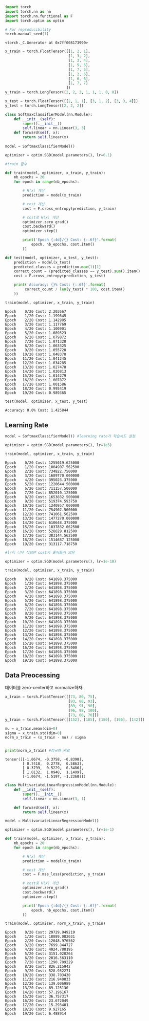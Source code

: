 ```python
import torch
import torch.nn as nn
import torch.nn.functional as F
import torch.optim as optim

# For reproducibility
torch.manual_seed(1)
```




    <torch._C.Generator at 0x7ff008173990>




```python
x_train = torch.FloatTensor([[1, 2, 1],
                             [1, 3, 2],
                             [1, 3, 4],
                             [1, 5, 5],
                             [1, 7, 5],
                             [1, 2, 5],
                             [1, 6, 6],
                             [1, 7, 7]
                            ])
y_train = torch.LongTensor([2, 2, 2, 1, 1, 1, 0, 0])

x_test = torch.FloatTensor([[2, 1, 1], [3, 1, 2], [3, 3, 4]])
y_test = torch.LongTensor([2, 2, 2])
```


```python
class SoftmaxClassifierModel(nn.Module):
    def __init__(self):
        super().__init__()
        self.linear = nn.Linear(3, 3)
    def forward(self, x):
        return self.linear(x)
    
model = SoftmaxClassifierModel()
```


```python
optimizer = optim.SGD(model.parameters(), lr=0.1)
```


```python
#train 함수

def train(model, optimizer, x_train, y_train):
    nb_epochs = 20
    for epoch in range(nb_epochs):

        # H(x) 계산
        prediction = model(x_train)

        # cost 계산
        cost = F.cross_entropy(prediction, y_train)

        # cost로 H(x) 개선
        optimizer.zero_grad()
        cost.backward()
        optimizer.step()

        print('Epoch {:4d}/{} Cost: {:.6f}'.format(
            epoch, nb_epochs, cost.item()
        ))
```


```python
def test(model, optimizer, x_test, y_test):
    prediction = model(x_test)
    predicted_classes = prediction.max(1)[1]
    correct_count = (predicted_classes == y_test).sum().item()
    cost = F.cross_entropy(prediction, y_test)

    print('Accuracy: {}% Cost: {:.6f}'.format(
         correct_count / len(y_test) * 100, cost.item()
    ))
```


```python
train(model, optimizer, x_train, y_train)
```

    Epoch    0/20 Cost: 2.203667
    Epoch    1/20 Cost: 1.199645
    Epoch    2/20 Cost: 1.142985
    Epoch    3/20 Cost: 1.117769
    Epoch    4/20 Cost: 1.100901
    Epoch    5/20 Cost: 1.089523
    Epoch    6/20 Cost: 1.079872
    Epoch    7/20 Cost: 1.071320
    Epoch    8/20 Cost: 1.063325
    Epoch    9/20 Cost: 1.055720
    Epoch   10/20 Cost: 1.048378
    Epoch   11/20 Cost: 1.041245
    Epoch   12/20 Cost: 1.034285
    Epoch   13/20 Cost: 1.027478
    Epoch   14/20 Cost: 1.020813
    Epoch   15/20 Cost: 1.014279
    Epoch   16/20 Cost: 1.007872
    Epoch   17/20 Cost: 1.001586
    Epoch   18/20 Cost: 0.995419
    Epoch   19/20 Cost: 0.989365



```python
test(model, optimizer, x_test, y_test)
```

    Accuracy: 0.0% Cost: 1.425844


## Learning Rate


```python
model = SoftmaxClassifierModel() #learning rate가 학습속도 설정
```


```python
optimizer = optim.SGD(model.parameters(), lr=1e5)
```


```python
train(model, optimizer, x_train, y_train)
```

    Epoch    0/20 Cost: 1255019.625000
    Epoch    1/20 Cost: 1004907.562500
    Epoch    2/20 Cost: 734822.750000
    Epoch    3/20 Cost: 1689770.000000
    Epoch    4/20 Cost: 395023.375000
    Epoch    5/20 Cost: 1220644.500000
    Epoch    6/20 Cost: 711157.500000
    Epoch    7/20 Cost: 852010.125000
    Epoch    8/20 Cost: 1653832.500000
    Epoch    9/20 Cost: 519374.593750
    Epoch   10/20 Cost: 1240957.000000
    Epoch   11/20 Cost: 754907.500000
    Epoch   12/20 Cost: 741061.562500
    Epoch   13/20 Cost: 1477270.000000
    Epoch   14/20 Cost: 610648.375000
    Epoch   15/20 Cost: 1037832.062500
    Epoch   16/20 Cost: 528829.812500
    Epoch   17/20 Cost: 383144.562500
    Epoch   18/20 Cost: 1514687.125000
    Epoch   19/20 Cost: 313117.718750



```python
#lr이 너무 작으면 cost가 줄어들지 않음
```


```python
optimizer = optim.SGD(model.parameters(), lr=1e-10)
```


```python
train(model, optimizer, x_train, y_train)
```

    Epoch    0/20 Cost: 641898.375000
    Epoch    1/20 Cost: 641898.375000
    Epoch    2/20 Cost: 641898.375000
    Epoch    3/20 Cost: 641898.375000
    Epoch    4/20 Cost: 641898.375000
    Epoch    5/20 Cost: 641898.375000
    Epoch    6/20 Cost: 641898.375000
    Epoch    7/20 Cost: 641898.375000
    Epoch    8/20 Cost: 641898.375000
    Epoch    9/20 Cost: 641898.375000
    Epoch   10/20 Cost: 641898.375000
    Epoch   11/20 Cost: 641898.375000
    Epoch   12/20 Cost: 641898.375000
    Epoch   13/20 Cost: 641898.375000
    Epoch   14/20 Cost: 641898.375000
    Epoch   15/20 Cost: 641898.375000
    Epoch   16/20 Cost: 641898.375000
    Epoch   17/20 Cost: 641898.375000
    Epoch   18/20 Cost: 641898.375000
    Epoch   19/20 Cost: 641898.375000


## Data Preocessing

데이터를 zero-center하고 normalize하자.


```python
x_train = torch.FloatTensor([[73, 80, 75],
                             [93, 88, 93],
                             [89, 91, 90],
                             [96, 98, 100],
                             [73, 66, 70]])
y_train = torch.FloatTensor([[152], [185], [180], [196], [142]])
```


```python
mu = x_train.mean(dim=0)
sigma = x_train.std(dim=0)
norm_x_train = (x_train - mu) / sigma


print(norm_x_train) #정규화 완료
```

    tensor([[-1.0674, -0.3758, -0.8398],
            [ 0.7418,  0.2778,  0.5863],
            [ 0.3799,  0.5229,  0.3486],
            [ 1.0132,  1.0948,  1.1409],
            [-1.0674, -1.5197, -1.2360]])



```python
class MultivariateLinearRegressionModel(nn.Module):
    def __init__(self):
        super().__init__()
        self.linear = nn.Linear(3, 1)

    def forward(self, x):
        return self.linear(x)
```


```python
model = MultivariateLinearRegressionModel()
```


```python
optimizer = optim.SGD(model.parameters(), lr=1e-1)
```


```python
def train(model, optimizer, x_train, y_train):
    nb_epochs = 20
    for epoch in range(nb_epochs):

        # H(x) 계산
        prediction = model(x_train)

        # cost 계산
        cost = F.mse_loss(prediction, y_train)

        # cost로 H(x) 개선
        optimizer.zero_grad()
        cost.backward()
        optimizer.step()

        print('Epoch {:4d}/{} Cost: {:.6f}'.format(
            epoch, nb_epochs, cost.item()
        ))
```


```python
train(model, optimizer, norm_x_train, y_train)
```

    Epoch    0/20 Cost: 29729.949219
    Epoch    1/20 Cost: 18889.082031
    Epoch    2/20 Cost: 12048.976562
    Epoch    3/20 Cost: 7699.844727
    Epoch    4/20 Cost: 4924.700195
    Epoch    5/20 Cost: 3151.020264
    Epoch    6/20 Cost: 2016.563110
    Epoch    7/20 Cost: 1290.709229
    Epoch    8/20 Cost: 826.215942
    Epoch    9/20 Cost: 528.952271
    Epoch   10/20 Cost: 338.703430
    Epoch   11/20 Cost: 216.940033
    Epoch   12/20 Cost: 139.006989
    Epoch   13/20 Cost: 89.125130
    Epoch   14/20 Cost: 57.196167
    Epoch   15/20 Cost: 36.757317
    Epoch   16/20 Cost: 23.672049
    Epoch   17/20 Cost: 15.293401
    Epoch   18/20 Cost: 9.927165
    Epoch   19/20 Cost: 6.488914



```python

```
